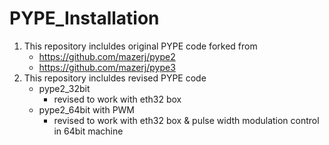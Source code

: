 # PYPE_Installation
1. This repository incluldes original PYPE code forked from 
    - https://github.com/mazerj/pype2  
    - https://github.com/mazerj/pype3
2. This repository incluldes revised PYPE code
    - pype2_32bit
        - revised to work with eth32 box
    - pype2_64bit with PWM
        - revised to work with eth32 box & pulse width modulation control in 64bit machine    
